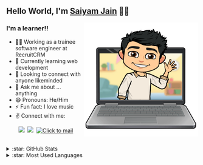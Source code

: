 ## Hello World, I'm [Saiyam Jain] 🤸‍♂️

<img align="right" alt="img" src="https://github.com/saiyumm/saiyumm/blob/main/345.png" width="300" />

### I'm a learner!!

- 👨‍💻 Working as a trainee software engineer at RecruitCRM
- 🌱 Currently learning web development
- 🤝 Looking to connect with anyone likeminded
- 💬 Ask me about ... anything
- 😄 Pronouns: He/Him
- ⚡ Fun fact: I love music
- :v: Connect with me:

&nbsp;&nbsp;&nbsp;&nbsp;&nbsp;&nbsp;&nbsp;
<a href="https://in.linkedin.com/in/saiyumm" target="_blank"><img src="https://github.com/gauravghongde/social-icons/blob/master/PNG/Color/LinkedIN.png" width="40"/></a>&nbsp;
<a href="https://www.instagram.com/saiyamjain__/" target="_blank"><img src="https://github.com/gauravghongde/social-icons/blob/master/PNG/Color/Instagram.png" width="40"/></a>&nbsp;
[<img src="https://github.com/gauravghongde/social-icons/blob/master/PNG/Color/Gmail.png" alt="Click to mail" width="40">](mailto:jainsanyam1432@gmail.com)


<br />

<details>
  <summary>:star: GitHub Stats</summary>
  <img alt="Saiyam's GitHub Stats" src="https://github-readme-stats.vercel.app/api?username=saiyumm&show_icons=true&hide_border=true" />
</details>

<details>
  <summary>:star: Most Used Languages</summary>
  <img alt="Saiyam's GitHub Top Languages" src="https://github-readme-stats.vercel.app/api/top-langs/?username=saiyumm" />
</details>

[Saiyam Jain]: https://in.linkedin.com/in/saiyumm
[linkedin]: https://in.linkedin.com/in/saiyumm
